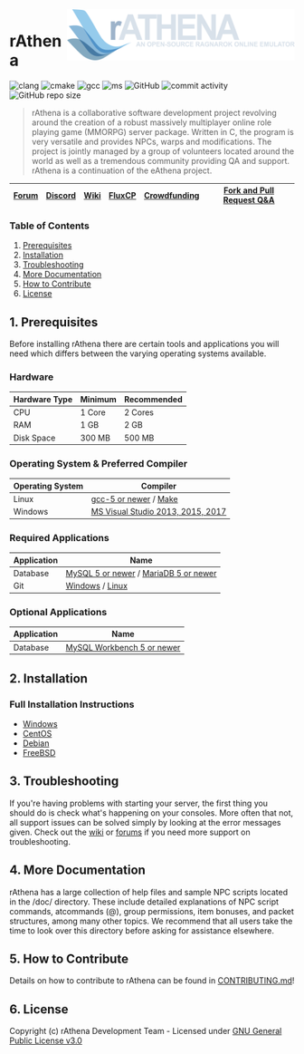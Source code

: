 <img src="doc/logo.png" align="right" height="90" />

# rAthena
![clang](https://img.shields.io/github/actions/workflow/status/rathena/rathena/build_servers_clang.yml?label=clang%20build&logo=llvm) ![cmake](https://img.shields.io/github/actions/workflow/status/rathena/rathena/build_servers_cmake.yml?label=cmake%20build&logo=cmake) ![gcc](https://img.shields.io/github/actions/workflow/status/rathena/rathena/build_servers_gcc.yml?label=gcc%20build&logo=gnu) ![ms](https://img.shields.io/github/actions/workflow/status/rathena/rathena/build_servers_msbuild.yml?label=ms%20build&logo=visualstudio) ![GitHub](https://img.shields.io/github/license/rathena/rathena.svg) ![commit activity](https://img.shields.io/github/commit-activity/w/rathena/rathena) ![GitHub repo size](https://img.shields.io/github/repo-size/rathena/rathena.svg)
> rAthena is a collaborative software development project revolving around the creation of a robust massively multiplayer online role playing game (MMORPG) server package. Written in C, the program is very versatile and provides NPCs, warps and modifications. The project is jointly managed by a group of volunteers located around the world as well as a tremendous community providing QA and support. rAthena is a continuation of the eAthena project.

[Forum](https://rathena.org/board)|[Discord](https://rathena.org/discord)|[Wiki](https://github.com/rathena/rathena/wiki)|[FluxCP](https://github.com/rathena/FluxCP)|[Crowdfunding](https://rathena.org/board/crowdfunding/)|[Fork and Pull Request Q&A](https://rathena.org/board/topic/86913-pull-request-qa/)
--------|--------|--------|--------|--------|--------

### Table of Contents
1. [Prerequisites](#1-prerequisites)
2. [Installation](#2-installation)
3. [Troubleshooting](#3-troubleshooting)
4. [More Documentation](#4-more-documentation)
5. [How to Contribute](#5-how-to-contribute)
6. [License](#6-license)

## 1. Prerequisites
Before installing rAthena there are certain tools and applications you will need which
differs between the varying operating systems available.

### Hardware
Hardware Type | Minimum | Recommended
------|------|------
CPU | 1 Core | 2 Cores
RAM | 1 GB | 2 GB
Disk Space | 300 MB | 500 MB

### Operating System & Preferred Compiler
Operating System | Compiler
------|------
Linux  | [gcc-5 or newer](https://www.gnu.org/software/gcc/gcc-5/) / [Make](https://www.gnu.org/software/make/)
Windows | [MS Visual Studio 2013, 2015, 2017](https://www.visualstudio.com/downloads/)

### Required Applications
Application | Name
------|------
Database | [MySQL 5 or newer](https://www.mysql.com/downloads/) / [MariaDB 5 or newer](https://downloads.mariadb.org/)
Git | [Windows](https://gitforwindows.org/) / [Linux](https://git-scm.com/download/linux)

### Optional Applications
Application | Name
------|------
Database | [MySQL Workbench 5 or newer](http://www.mysql.com/downloads/workbench/)

## 2. Installation 

### Full Installation Instructions
  * [Windows](https://github.com/rathena/rathena/wiki/Install-on-Windows)
  * [CentOS](https://github.com/rathena/rathena/wiki/Install-on-Centos)
  * [Debian](https://github.com/rathena/rathena/wiki/Install-on-Debian)
  * [FreeBSD](https://github.com/rathena/rathena/wiki/Install-on-FreeBSD)

## 3. Troubleshooting

If you're having problems with starting your server, the first thing you should
do is check what's happening on your consoles. More often that not, all support issues
can be solved simply by looking at the error messages given. Check out the [wiki](https://github.com/rathena/rathena/wiki)
or [forums](https://rathena.org/forum) if you need more support on troubleshooting.

## 4. More Documentation
rAthena has a large collection of help files and sample NPC scripts located in the /doc/
directory. These include detailed explanations of NPC script commands, atcommands (@),
group permissions, item bonuses, and packet structures, among many other topics. We
recommend that all users take the time to look over this directory before asking for
assistance elsewhere.

## 5. How to Contribute
Details on how to contribute to rAthena can be found in [CONTRIBUTING.md](https://github.com/rathena/rathena/blob/master/.github/CONTRIBUTING.md)!

## 6. License
Copyright (c) rAthena Development Team - Licensed under [GNU General Public License v3.0](https://github.com/rathena/rathena/blob/master/LICENSE)
